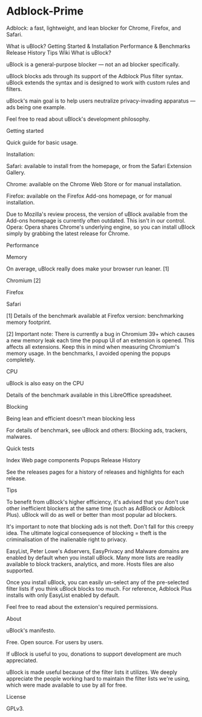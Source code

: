 # Adblock-Prime
Adblock: a fast, lightweight, and lean blocker for Chrome, Firefox, and Safari.

What is uBlock?
Getting Started & Installation
Performance & Benchmarks
Release History
Tips
Wiki
What is uBlock?

uBlock is a general-purpose blocker — not an ad blocker specifically.

uBlock blocks ads through its support of the Adblock Plus filter syntax. uBlock extends the syntax and is designed to work with custom rules and filters.

uBlock's main goal is to help users neutralize privacy-invading apparatus — ads being one example.

Feel free to read about uBlock's development philosophy.

Getting started

Quick guide for basic usage.

Installation:

Safari: available to install from the homepage, or from the Safari Extension Gallery.

Chrome: available on the Chrome Web Store or for manual installation.

Firefox: available on the Firefox Add-ons homepage, or for manual installation.

Due to Mozilla's review process, the version of uBlock available from the Add-ons homepage is currently often outdated. This isn't in our control.
Opera: Opera shares Chrome's underlying engine, so you can install uBlock simply by grabbing the latest release for Chrome.

Performance

Memory

On average, uBlock really does make your browser run leaner. [1]

Chromium [2]


Firefox


Safari


[1] Details of the benchmark available at Firefox version: benchmarking memory footprint.

[2] Important note: There is currently a bug in Chromium 39+ which causes a new memory leak each time the popup UI of an extension is opened. This affects all extensions. Keep this in mind when measuring Chromium's memory usage. In the benchmarks, I avoided opening the popups completely.

CPU

uBlock is also easy on the CPU

Details of the benchmark available in this LibreOffice spreadsheet.

Blocking

Being lean and efficient doesn't mean blocking less

For details of benchmark, see uBlock and others: Blocking ads, trackers, malwares.

Quick tests

Index
Web page components
Popups
Release History

See the releases pages for a history of releases and highlights for each release.

Tips

To benefit from uBlock's higher efficiency, it's advised that you don't use other inefficient blockers at the same time (such as AdBlock or Adblock Plus). uBlock will do as well or better than most popular ad blockers.

It's important to note that blocking ads is not theft. Don't fall for this creepy idea. The ultimate logical consequence of blocking = theft is the criminalisation of the inalienable right to privacy.

EasyList, Peter Lowe's Adservers, EasyPrivacy and Malware domains are enabled by default when you install uBlock. Many more lists are readily available to block trackers, analytics, and more. Hosts files are also supported.

Once you install uBlock, you can easily un-select any of the pre-selected filter lists if you think uBlock blocks too much. For reference, Adblock Plus installs with only EasyList enabled by default.

Feel free to read about the extension's required permissions.

About

uBlock's manifesto.

Free. Open source. For users by users.

If uBlock is useful to you, donations to support development are much appreciated.

uBlock is made useful because of the filter lists it utilizes. We deeply appreciate the people working hard to maintain the filter lists we're using, which were made available to use by all for free.

License

GPLv3.
